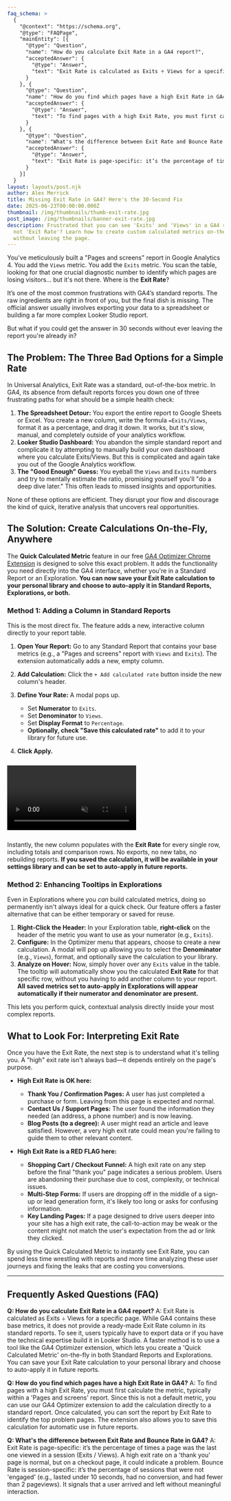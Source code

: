 ```yaml
---
faq_schema: >
  {
    "@context": "https://schema.org",
    "@type": "FAQPage",
    "mainEntity": [{
      "@type": "Question",
      "name": "How do you calculate Exit Rate in a GA4 report?",
      "acceptedAnswer": {
        "@type": "Answer",
        "text": "Exit Rate is calculated as Exits ÷ Views for a specific page. While GA4 contains these base metrics, it does not provide a ready-made Exit Rate column in its standard reports. To see it, users typically have to export data or build a custom Exploration. A faster method is to use a tool like the GA4 Optimizer extension, which lets you create a 'Quick Calculated Metric' on-the-fly in both Standard Reports and Explorations."
      }
    }, {
      "@type": "Question",
      "name": "How do you find which pages have a high Exit Rate in GA4?",
      "acceptedAnswer": {
        "@type": "Answer",
        "text": "To find pages with a high Exit Rate, you must first calculate the metric, typically within a 'Pages and screens' report. Since this is not a default metric, you either have to build a custom Exploration report and create a calculated metric for 'Exits / Views', or use a browser extension to add the calculation directly to a standard report. Once calculated, you can sort the report by Exit Rate to identify the top problem pages."
      }
    }, {
      "@type": "Question",
      "name": "What's the difference between Exit Rate and Bounce Rate in GA4?",
      "acceptedAnswer": {
        "@type": "Answer",
        "text": "Exit Rate is page-specific: it’s the percentage of times a page was the last one viewed in a session (Exits / Views). A high exit rate on a 'thank you' page is normal, but on a checkout page, it could indicate a problem. Bounce Rate is session-specific: it’s the percentage of sessions that were not 'engaged' (e.g., lasted under 10 seconds, had no conversion, and had fewer than 2 pageviews). It signals that a user arrived and left without meaningful interaction."
      }
    }]
  }
layout: layouts/post.njk
author: Alex Merrick
title: Missing Exit Rate in GA4? Here's the 30-Second Fix
date: 2025-06-23T00:00:00.000Z
thumbnail: /img/thumbnails/thumb-exit-rate.jpg
post_image: /img/thumbnails/banner-exit-rate.jpg
description: Frustrated that you can see 'Exits' and 'Views' in a GA4 report but
  not 'Exit Rate'? Learn how to create custom calculated metrics on-the-fly
  without leaving the page.
---
```

You've meticulously built a "Pages and screens" report in Google Analytics 4. You add the `Views` metric. You add the `Exits` metric. You scan the table, looking for that one crucial diagnostic number to identify which pages are losing visitors... but it's not there. Where is the **Exit Rate**?

It’s one of the most common frustrations with GA4’s standard reports. The raw ingredients are right in front of you, but the final dish is missing. The official answer usually involves exporting your data to a spreadsheet or building a far more complex Looker Studio report.

But what if you could get the answer in 30 seconds without ever leaving the report you're already in?

## The Problem: The Three Bad Options for a Simple Rate

In Universal Analytics, Exit Rate was a standard, out-of-the-box metric. In GA4, its absence from default reports forces you down one of three frustrating paths for what should be a simple health check:

1. **The Spreadsheet Detour:** You export the entire report to Google Sheets or Excel. You create a new column, write the formula `=Exits/Views`, format it as a percentage, and drag it down. It works, but it's slow, manual, and completely outside of your analytics workflow.
2. **Looker Studio Dashboard:** You abandon the simple standard report and complicate it by attempting to manually build your own dashboard where you calculate Exits/Views. But this is complicated and again take you out of the Google Analytics workflow.
3. **The "Good Enough" Guess:** You eyeball the `Views` and `Exits` numbers and try to mentally estimate the ratio, promising yourself you'll "do a deep dive later." This often leads to missed insights and opportunities.

None of these options are efficient. They disrupt your flow and discourage the kind of quick, iterative analysis that uncovers real opportunities.

## The Solution: Create Calculations On-the-Fly, Anywhere

The **Quick Calculated Metric** feature in our free [GA4 Optimizer Chrome Extension](https://chromewebstore.google.com/detail/ga4-optimizer/hlldjkhoepkephgaeifgbelgchncfnjj?utm_source=gaoptimizer.com&utm_medium=website&utm_campaign=blog_exit_rate_guide) is designed to solve this exact problem. It adds the functionality you need directly into the GA4 interface, whether you're in a Standard Report or an Exploration. **You can now save your Exit Rate calculation to your personal library and choose to auto-apply it in Standard Reports, Explorations, or both.**

### Method 1: Adding a Column in Standard Reports

This is the most direct fix. The feature adds a new, interactive column directly to your report table.

1. **Open Your Report:** Go to any Standard Report that contains your base metrics (e.g., a "Pages and screens" report with `Views` and `Exits`). The extension automatically adds a new, empty column.
2. **Add Calculation:** Click the `+ Add calculated rate` button inside the new column's header.
3. **Define Your Rate:** A modal pops up.

   * Set **Numerator** to `Exits`.
   * Set **Denominator** to `Views`.
   * Set **Display Format** to `Percentage`.
   * **Optionally, check "Save this calculated rate"** to add it to your library for future use.
4. **Click Apply.**

<div class="feature-video-container" data-video-name="QuickCalculatedMetric" style="max-width: 700px; margin: 25px auto;">
    <video autoplay loop muted playsinline>
        <source src="/mp4/quick_calculated_metric.mp4" type="video/mp4">
    </video>
    <div class="play-icon-overlay"></div>
</div>

Instantly, the new column populates with the **Exit Rate** for every single row, including totals and comparison rows. No exports, no new tabs, no rebuilding reports. **If you saved the calculation, it will be available in your settings library and can be set to auto-apply in future reports.**

### Method 2: Enhancing Tooltips in Explorations

Even in Explorations where you *can* build calculated metrics, doing so permanently isn't always ideal for a quick check. Our feature offers a faster alternative that can be either temporary or saved for reuse.

1. **Right-Click the Header:** In your Exploration table, **right-click** on the header of the metric you want to use as your numerator (e.g., `Exits`).
2. **Configure:** In the Optimizer menu that appears, choose to create a new calculation. A modal will pop up allowing you to select the **Denominator** (e.g., `Views`), format, and optionally save the calculation to your library.
3. **Analyze on Hover:** Now, simply hover over any `Exits` value in the table. The tooltip will automatically show you the calculated **Exit Rate** for that specific row, without you having to add another column to your report. **All saved metrics set to auto-apply in Explorations will appear automatically if their numerator and denominator are present.**

This lets you perform quick, contextual analysis directly inside your most complex reports.

## What to Look For: Interpreting Exit Rate

Once you have the Exit Rate, the next step is to understand what it's telling you. A "high" exit rate isn't always bad—it depends entirely on the page's purpose.

* **High Exit Rate is OK here:**

  * **Thank You / Confirmation Pages:** A user has just completed a purchase or form. Leaving from this page is expected and normal.
  * **Contact Us / Support Pages:** The user found the information they needed (an address, a phone number) and is now leaving.
  * **Blog Posts (to a degree):** A user might read an article and leave satisfied. However, a very high exit rate could mean you're failing to guide them to other relevant content.
* **High Exit Rate is a RED FLAG here:**

  * **Shopping Cart / Checkout Funnel:** A high exit rate on any step before the final "thank you" page indicates a serious problem. Users are abandoning their purchase due to cost, complexity, or technical issues.
  * **Multi-Step Forms:** If users are dropping off in the middle of a sign-up or lead generation form, it's likely too long or asks for confusing information.
  * **Key Landing Pages:** If a page designed to drive users deeper into your site has a high exit rate, the call-to-action may be weak or the content might not match the user's expectation from the ad or link they clicked.

By using the Quick Calculated Metric to instantly see Exit Rate, you can spend less time wrestling with reports and more time analyzing these user journeys and fixing the leaks that are costing you conversions.

- - -

## **Frequently Asked Questions (FAQ)**

**Q: How do you calculate Exit Rate in a GA4 report?**
A: Exit Rate is calculated as Exits ÷ Views for a specific page. While GA4 contains these base metrics, it does not provide a ready-made Exit Rate column in its standard reports. To see it, users typically have to export data or if you have the technical expertise build it in Looker Studio. A faster method is to use a tool like the GA4 Optimizer extension, which lets you create a 'Quick Calculated Metric' on-the-fly in both Standard Reports and Explorations. You can save your Exit Rate calculation to your personal library and choose to auto-apply it in future reports.

**Q: How do you find which pages have a high Exit Rate in GA4?**
A: To find pages with a high Exit Rate, you must first calculate the metric, typically within a 'Pages and screens' report. Since this is not a default metric, you can use our GA4 Optimizer extension to add the calculation directly to a standard report. Once calculated, you can sort the report by Exit Rate to identify the top problem pages. The extension also allows you to save this calculation for automatic use in future reports.

**Q: What's the difference between Exit Rate and Bounce Rate in GA4?**
A: Exit Rate is page-specific: it’s the percentage of times a page was the last one viewed in a session (Exits / Views). A high exit rate on a 'thank you' page is normal, but on a checkout page, it could indicate a problem. Bounce Rate is session-specific: it’s the percentage of sessions that were not 'engaged' (e.g., lasted under 10 seconds, had no conversion, and had fewer than 2 pageviews). It signals that a user arrived and left without meaningful interaction.
